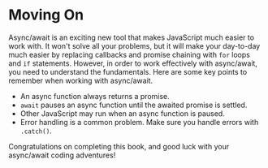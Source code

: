 # Moving On

Async/await is an exciting new tool that makes JavaScript much easier to
work with. It won't solve all your problems, but it will make your day-to-day
much easier by replacing callbacks and promise chaining with `for` loops
and `if` statements. However, in order to work effectively with async/await,
you need to understand the fundamentals. Here are some key points to remember
when working with async/await.

* An async function always returns a promise.
* `await` pauses an async function until the awaited promise is settled.
* Other JavaScript may run when an async function is paused.
* Error handling is a common problem. Make sure you handle errors with `.catch()`.



Congratulations on completing this book, and good luck with your async/await
coding adventures!
